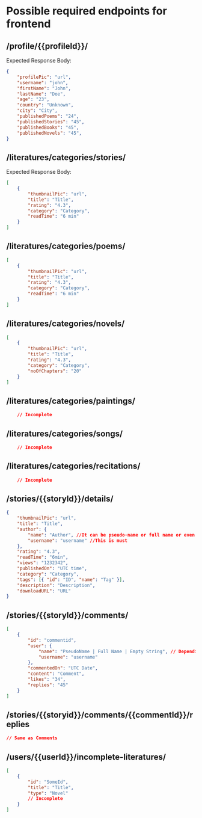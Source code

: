 # Possible required endpoints for frontend


## **/profile/{{profileId}}/**
Expected Response Body: 
```json
{
    "profilePic": "url",
    "username": "john",
    "firstName": "John",
    "lastName": "Doe",
    "age": "23",
    "country": "Unknown",
    "city": "City",
    "publishedPoems": "24",
    "publishedStories": "45", 
    "publishedBooks": "45", 
    "publishedNovels": "45", 
}
```

## **/literatures/categories/stories/**
Expected Response Body:
```json
[
    {
        "thumbnailPic": "url",
        "title": "Title",
        "rating": "4.3",
        "category": "Category",
        "readTime": "6 min"
    }
]
```

## **/literatures/categories/poems/**
```json
[
    {
        "thumbnailPic": "url",
        "title": "Title",
        "rating": "4.3",
        "category": "Category",
        "readTime": "6 min"
    }
]
```

## **/literatures/categories/novels/**
```json
[
    {
        "thumbnailPic": "url",
        "title": "Title",
        "rating": "4.3",
        "category": "Category",
        "noOfChapters": "20"
    }
]
```

## **/literatures/categories/paintings/**
```json
    // Incomplete
```
## **/literatures/categories/songs/**
```json
    // Incomplete
```
## **/literatures/categories/recitations/**
```json
    // Incomplete
```

## **/stories/{{storyId}}/details/**
```json
{
    "thumbnailPic": "url",
    "title": "Title",
    "author": {
        "name": "Author", //It can be pseudo-name or full name or even empty string
        "username": "username" //This is must
    },
    "rating": "4.3",
    "readTime": "6min",
    "views": "1232342",
    "publishedOn": "UTC time",
    "category": "Category",
    "tags": [{ "id": "ID", "name": "Tag" }],
    "description": "Description",
    "downloadURL": "URL"
}
```

## **/stories/{{storyId}}/comments/**
```json
[
    {
        "id": "commentid",
        "user": {
            "name": "PseudoName | Full Name | Empty String", // Depending on user's settings
            "username": "username"
        },
        "commentedOn": "UTC Date",
        "content": "Comment",
        "likes": "34",
        "replies": "45"
    }
]
```

## **/stories/{{storyid}}/comments/{{commentId}}/replies**
```json
// Same as Comments
```

## **/users/{{userId}}/incomplete-literatures/**
```json
[
    {
        "id": "SomeId",
        "title": "Title",
        "type": "Novel"
        // Incomplete
    }
]
```